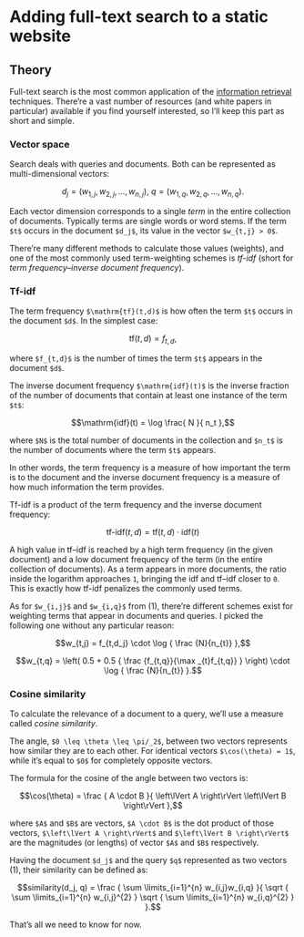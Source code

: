 <!--
tags:
  - javascript
  - hacking-web
  - information-retrieval
description: How to implement a full-text search for a static website from scratch.
-->

# Adding full-text search to a static website



## Theory

Full-text search is the most common application of the [information retrieval](https://en.wikipedia.org/wiki/Information_retrieval) techniques. There’re a vast number of resources (and white papers in particular) available if you find yourself interested, so I’ll keep this part as short and simple.

### Vector space

Search deals with queries and documents. Both can be represented as multi-dimensional vectors:

```math
d_j = ( w_{1,j} ,w_{2,j} , \dotsc ,w_{n,j} ), \:
q = ( w_{1,q} ,w_{2,q} , \dotsc ,w_{n,q} ).
```
<!--: caption="(1)" -->

Each vector dimension corresponds to a single _term_ in the entire collection of documents. Typically terms are single words or word stems. If the term `$t$` occurs in the document `$d_j$`, its value in the vector `$w_{t,j} > 0$`.

There’re many different methods to calculate those values (weights), and one of the most commonly used term-weighting schemes is _tf-idf_ (short for _term frequency–inverse document frequency_).

### Tf-idf

The term frequency `$\mathrm{tf}(t,d)$` is how often the term `$t$` occurs in the document `$d$`. In the simplest case:

```math
\mathrm{tf}(t,d) = f_{t,d},
```

where `$f_{t,d}$` is the number of times the term `$t$` appears in the document `$d$`.

The inverse document frequency `$\mathrm{idf}(t)$` is the inverse fraction of the number of documents that contain at least one instance of the term `$t$`:

```math
\mathrm{idf}(t) = \log \frac{ N }{ n_t },
```

where `$N$` is the total number of documents in the collection and `$n_t$` is the number of documents where the term `$t$` appears.

In other words, the term frequency is a measure of how important the term is to the document and the inverse document frequency is a measure of how much information the term provides.

Tf-idf is a product of the term frequency and the inverse document frequency:

```math
\text{tf-idf}(t,d) = \mathrm{tf}(t,d) \cdot \mathrm{idf}(t)
```

A high value in tf–idf is reached by a high term frequency (in the given document) and a low document frequency of the term (in the entire collection of documents). As a term appears in more documents, the ratio inside the logarithm approaches `1`, bringing the idf and tf–idf closer to `0`. This is exactly how tf-idf penalizes the commonly used terms.

As for `$w_{i,j}$` and `$w_{i,q}$` from (1), there’re different schemes exist for weighting terms that appear in documents and queries. I picked the following one without any particular reason:

```math
w_{t,j} = f_{t,d_j} \cdot \log { \frac {N}{n_{t}} },
```
<!--: caption="(2)" -->

```math
w_{t,q} = \left( 0.5 + 0.5 { \frac {f_{t,q}}{\max _{t}f_{t,q}} } \right) \cdot \log { \frac {N}{n_{t}} }.
```
<!--: caption="(3)" -->

### Cosine similarity

To calculate the relevance of a document to a query, we’ll use a measure called _cosine similarity_.

The angle, `$0 \leq \theta \leq \pi/_2$`, between two vectors represents how similar they are to each other. For identical vectors `$\cos(\theta) = 1$`, while it’s equal to `$0$` for completely opposite vectors.

The formula for the cosine of the angle between two vectors is:

```math
\cos(\theta) = \frac
{
  A \cdot B
}{
  \left\lVert A \right\rVert \left\lVert B \right\rVert
},
```

where `$A$` and `$B$` are vectors, `$A \cdot B$` is the dot product of those vectors, `$\left\lVert A \right\rVert$` and `$\left\lVert B \right\rVert$` are the magnitudes (or lengths) of vector `$A$` and `$B$` respectively.

Having the document `$d_j$` and the query `$q$` represented as two vectors (1), their similarity can be defined as:

```math
similarity(d_j, q) = \frac
{
  \sum \limits_{i=1}^{n} w_{i,j}w_{i,q}
}{
  \sqrt { \sum \limits_{i=1}^{n} w_{i,j}^{2} }
  \sqrt { \sum \limits_{i=1}^{n} w_{i,q}^{2} }
}.
```
<!--: caption="(4)" -->

That’s all we need to know for now.
